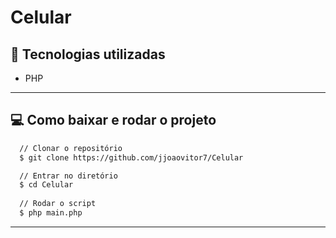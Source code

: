 # Celular

## :rocket: Tecnologias utilizadas
* PHP

---

## :computer: Como baixar e rodar o projeto
```bash
  // Clonar o repositório
  $ git clone https://github.com/jjoaovitor7/Celular

  // Entrar no diretório
  $ cd Celular
  
  // Rodar o script
  $ php main.php
```

---
